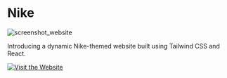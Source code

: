 # Nike
![screenshot_website](https://github.com/Silvercrow0251/Nike/assets/77614961/13417740-a8f3-43d5-a63b-8210b7e205f9)

Introducing a dynamic Nike-themed website built using Tailwind CSS and React.

[![Visit the Website](https://img.shields.io/badge/Visit%20the%20Website-%232a4494?style=for-the-badge&logo=google%20chrome&logoColor=white)](https://silvercrow0251.netlify.app/)

